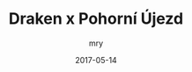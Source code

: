 ---
title: Draken x Pohorní Újezd   
group: muzi
contest: "2-liga-b"
date: 2017-05-14
tags: [hazena, draken]
type: external
link: http://mry.cz/photo/draken/2017_Podhoraci/index.html
author: mry
thumbnail: "/images/content/2017-05-14_draken-x-pohorni-ujezd.jpg"
---
